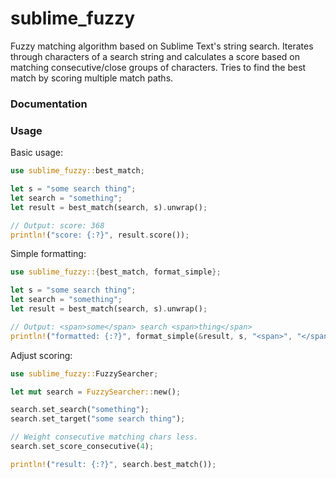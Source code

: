 # sublime_fuzzy

Fuzzy matching algorithm based on Sublime Text's string search. Iterates through characters of a search string and calculates a score based on matching consecutive/close groups of characters. Tries to find the best match by scoring multiple match paths.

### Documentation



### Usage

Basic usage:

```rust
use sublime_fuzzy::best_match;

let s = "some search thing";
let search = "something";
let result = best_match(search, s).unwrap();

// Output: score: 368
println!("score: {:?}", result.score());
```

Simple formatting:

```rust
use sublime_fuzzy::{best_match, format_simple};

let s = "some search thing";
let search = "something";
let result = best_match(search, s).unwrap();

// Output: <span>some</span> search <span>thing</span>
println!("formatted: {:?}", format_simple(&result, s, "<span>", "</span>"));
```

Adjust scoring:

```rust
use sublime_fuzzy::FuzzySearcher;

let mut search = FuzzySearcher::new();

search.set_search("something");
search.set_target("some search thing");

// Weight consecutive matching chars less.
search.set_score_consecutive(4);

println!("result: {:?}", search.best_match());
```
